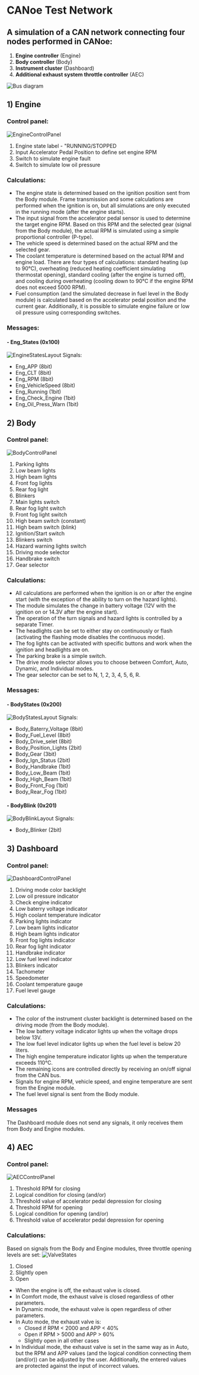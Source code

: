 # CANoe Test Network
## A simulation of a CAN network connecting four nodes performed in CANoe:
1) **Engine controller** (Engine)
2) **Body controller** (Body)
3) **Instrument cluster** (Dashboard)
4) **Additional exhaust system throttle controller** (AEC)

![Bus diagram](Images/README/bus_diagram.jpg)

## 1) Engine
### Control panel:
 ![EngineControlPanel](Images/README/EnginePanel.jpg)
1) Engine state label - "RUNNING/STOPPED
2) Input Accelerator Pedal Position to define set engine RPM
3) Switch to simulate engine fault
4) Switch to simulate low oil pressure

### Calculations:
- The engine state is determined based on the ignition position sent from the Body module. Frame transmission and some calculations are performed when the ignition is on, but all simulations are only executed in the running mode (after the engine starts).
- The input signal from the accelerator pedal sensor is used to determine the target engine RPM. Based on this RPM and the selected gear (signal from the Body module), the actual RPM is simulated using a simple proportional controller (P-type).
- The vehicle speed is determined based on the actual RPM and the selected gear.
- The coolant temperature is determined based on the actual RPM and engine load. There are four types of calculations: standard heating (up to 90°C), overheating (reduced heating coefficient simulating thermostat opening), standard cooling (after the engine is turned off), and cooling during overheating (cooling down to 90°C if the engine RPM does not exceed 5000 RPM).
- Fuel consumption (and the simulated decrease in fuel level in the Body module) is calculated based on the accelerator pedal position and the current gear.
Additionally, it is possible to simulate engine failure or low oil pressure using corresponding switches.

### Messages:

#### - Eng_States (0x100)
![EngineStatesLayout](Images/README/EngineLayout.jpg)
Signals:
- Eng_APP (8bit)
- Eng_CLT (8bit)
- Eng_RPM (8bit)
- Eng_VehicleSpeed (8bit)
- Eng_Running (1bit)
- Eng_Check_Engine (1bit)
- Eng_Oil_Press_Warn (1bit)

## 2) Body
### Control panel:
 ![BodyControlPanel](Images/README/BodyPanel.jpg)
1) Parking lights
2) Low beam lights
3) High beam lights
4) Front fog lights
5) Rear fog light
6) Blinkers
7) Main lights switch
8) Rear fog light switch
9) Front fog light switch
10) High beam switch (constant)
11) High beam switch (blink)
12) Ignition/Start switch
13) Blinkers switch
14) Hazard warning lights switch
15) Driving mode selector
16) Handbrake switch
17) Gear selector

### Calculations:
- All calculations are performed when the ignition is on or after the engine start (with the exception of the ability to turn on the hazard lights).
- The module simulates the change in battery voltage (12V with the ignition on or 14.3V after the engine start).
- The operation of the turn signals and hazard lights is controlled by a separate Timer.
- The headlights can be set to either stay on continuously or flash (activating the flashing mode disables the continuous mode).
- The fog lights can be activated with specific buttons and work when the ignition and headlights are on.
- The parking brake is a simple switch.
- The drive mode selector allows you to choose between Comfort, Auto, Dynamic, and Individual modes.
- The gear selector can be set to N, 1, 2, 3, 4, 5, 6, R.

### Messages:

#### - BodyStates (0x200)
![BodyStatesLayout](Images/README/BodyLayout.jpg)
Signals:
- Body_Baterry_Voltage (8bit)
- Body_Fuel_Level (8bit)
- Body_Drive_selet (8bit)
- Body_Position_Lights (2bit)
- Body_Gear (3bit)
- Body_Ign_Status (2bit)
- Body_Handbrake (1bit)
- Body_Low_Beam (1bit)
- Body_High_Beam (1bit)
- Body_Front_Fog (1bit)
- Body_Rear_Fog (1bit)

#### - BodyBlink (0x201)
![BodyBlinkLayout](Images/README/BlinkersLayout.jpg)
Signals:
- Body_Blinker (2bit)

## 3) Dashboard 
### Control panel:
 ![DashboardControlPanel](Images/README/DashboardPanel.jpg)
1) Driving mode color backlight
2) Low oil pressure indicator
3) Check engine indicator
4) Low baterry voltage indicator
5) High coolant temperature indicator
6) Parking lights indicator
7) Low beam lights indicator
8) High beam lights indicator
9) Front fog lights indicator
10) Rear fog light indicator
11) Handbrake indicator
12) Low fuel level indicator
13) Blinkers indicator
14) Tachometer
15) Speedometer
16) Coolant temperature gauge
17) Fuel level gauge

### Calculations:
- The color of the instrument cluster backlight is determined based on the driving mode (from the Body module).
- The low battery voltage indicator lights up when the voltage drops below 13V.
- The low fuel level indicator lights up when the fuel level is below 20 liters.
- The high engine temperature indicator lights up when the temperature exceeds 110°C.
- The remaining icons are controlled directly by receiving an on/off signal from the CAN bus.
- Signals for engine RPM, vehicle speed, and engine temperature are sent from the Engine module.
- The fuel level signal is sent from the Body module.

### Messages

The Dashboard module does not send any signals, it only receives them from Body and Engine modules.

## 4) AEC 
### Control panel:
![AECControlPanel](Images/README/AECPanel.jpg)
1) Threshold RPM for closing
2) Logical condition for closing (and/or)
3) Threshold value of accelerator pedal depression for closing
4) Threshold RPM for opening
5) Logical condition for opening (and/or)
6) Threshold value of accelerator pedal depression for opening

### Calculations:
Based on signals from the Body and Engine modules, three throttle opening levels are set:
![ValveStates](Images/README/ValveStates.jpg)
1) Closed
2) Slightly open
3) Open
   
- When the engine is off, the exhaust valve is closed.
- In Comfort mode, the exhaust valve is closed regardless of other parameters.
- In Dynamic mode, the exhaust valve is open regardless of other parameters.
- In Auto mode, the exhaust valve is:
  - Closed if RPM < 2000 and APP < 40%
  - Open if RPM > 5000 and APP > 60%
  - Slightly open in all other cases
- In Individual mode, the exhaust valve is set in the same way as in Auto, but the RPM and APP values (and the logical condition connecting them (and/or)) can be adjusted by the user.
Additionally, the entered values are protected against the input of incorrect values.
